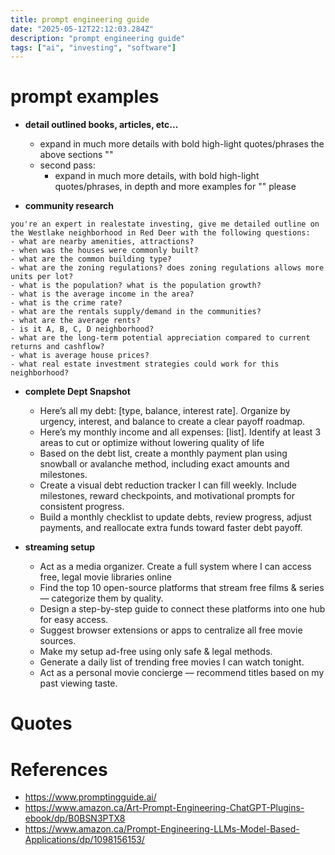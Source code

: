 ```yaml
---
title: prompt engineering guide
date: "2025-05-12T22:12:03.284Z"
description: "prompt engineering guide"
tags: ["ai", "investing", "software"]
---
```


# prompt examples

- **detail outlined books, articles, etc...**
  - expand in much more details with bold high-light quotes/phrases the above sections ""
  - second pass:
    - expand in much more details, with bold high-light quotes/phrases, in depth and more examples for "" please

- **community research**

```
you're an expert in realestate investing, give me detailed outline on the Westlake neighborhood in Red Deer with the following questions:
- what are nearby amenities, attractions?
- when was the houses were commonly built?
- what are the common building type?
- what are the zoning regulations? does zoning regulations allows more units per lot?
- what is the population? what is the population growth?
- what is the average income in the area?
- what is the crime rate?
- what are the rentals supply/demand in the communities?
- what are the average rents?
- is it A, B, C, D neighborhood?
- what are the long-term potential appreciation compared to current returns and cashflow?
- what is average house prices?
- what real estate investment strategies could work for this neighborhood?
```

- **complete Dept Snapshot**
  - Here’s all my debt: [type, balance, interest rate]. Organize by urgency, interest, and balance to create a clear payoff roadmap.
  - Here’s my monthly income and all expenses: [list]. Identify at least 3 areas to cut or optimize without lowering quality of life
  - Based on the debt list, create a monthly payment plan using snowball or avalanche method, including exact amounts and milestones.
  - Create a visual debt reduction tracker I can fill weekly. Include milestones, reward checkpoints, and motivational prompts for consistent progress.
  - Build a monthly checklist to update debts, review progress, adjust payments, and reallocate extra funds toward faster debt payoff.

- **streaming setup**
  - Act as a media organizer. Create a full system where I can access free, legal movie libraries online
  - Find the top 10 open-source platforms that stream free films & series — categorize them by quality.
  - Design a step-by-step guide to connect these platforms into one hub for easy access.
  - Suggest browser extensions or apps to centralize all free movie sources.
  - Make my setup ad-free using only safe & legal methods.
  - Generate a daily list of trending free movies I can watch tonight.
  - Act as a personal movie concierge — recommend titles based on my past viewing taste.


# Quotes


# References
- https://www.promptingguide.ai/
- https://www.amazon.ca/Art-Prompt-Engineering-ChatGPT-Plugins-ebook/dp/B0BSN3PTX8
- https://www.amazon.ca/Prompt-Engineering-LLMs-Model-Based-Applications/dp/1098156153/

